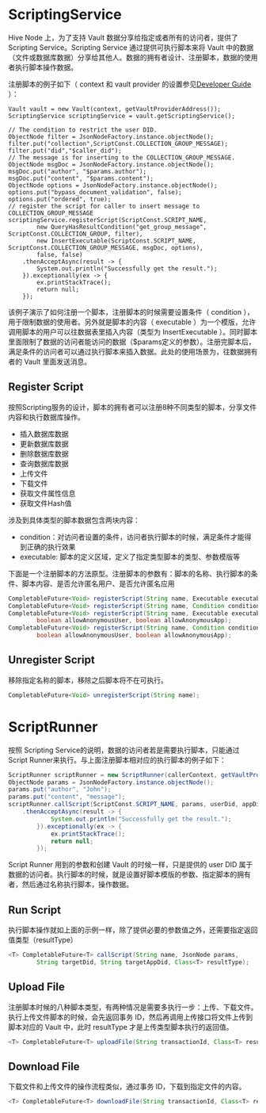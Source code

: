 # ScriptingService

Hive Node 上，为了支持 Vault 数据分享给指定或者所有的访问者，提供了Scripting Service。Scripting Service 通过提供可执行脚本来将 Vault 中的数据（文件或数据库数据）分享给其他人。数据的拥有者设计、注册脚本，数据的使用者执行脚本操作数据。

注册脚本的例子如下（ context 和 vault provider 的设置参见[Developer Guide](README.md) ）：

```shell
Vault vault = new Vault(context, getVaultProviderAddress());
ScriptingService scriptingService = vault.getScriptingService();

// The condition to restrict the user DID.
ObjectNode filter = JsonNodeFactory.instance.objectNode();
filter.put("collection",ScriptConst.COLLECTION_GROUP_MESSAGE);
filter.put("did","$caller_did");
// The message is for inserting to the COLLECTION_GROUP_MESSAGE.
ObjectNode msgDoc = JsonNodeFactory.instance.objectNode();
msgDoc.put("author", "$params.author");
msgDoc.put("content", "$params.content");
ObjectNode options = JsonNodeFactory.instance.objectNode();
options.put("bypass_document_validation", false);
options.put("ordered", true);
// register the script for caller to insert message to COLLECTION_GROUP_MESSAGE
scriptingService.registerScript(ScriptConst.SCRIPT_NAME,
        new QueryHasResultCondition("get_group_message", ScriptConst.COLLECTION_GROUP, filter),
        new InsertExecutable(ScriptConst.SCRIPT_NAME, ScriptConst.COLLECTION_GROUP_MESSAGE, msgDoc, options),
        false, false)
    .thenAcceptAsync(result -> {
        System.out.println("Successfully get the result.");
    }).exceptionally(ex -> {
        ex.printStackTrace();
        return null;
    });
```

该例子演示了如何注册一个脚本，注册脚本的时候需要设置条件（ condition ），用于限制数据的使用者。另外就是脚本的内容（ executable ）为一个模版，允许调用脚本的用户可以往数据表里插入内容（类型为 InsertExecutable ）。同时脚本里面限制了数据的访问者能访问的数据（$params定义的参数）。注册完脚本后，满足条件的访问者可以通过执行脚本来插入数据。此处的使用场景为，往数据拥有者的 Vault 里面发送消息。

## Register Script

按照Scripting服务的设计，脚本的拥有者可以注册8种不同类型的脚本，分享文件内容和执行数据库操作。

- 插入数据库数据
- 更新数据库数据
- 删除数据库数据
- 查询数据库数据
- 上传文件
- 下载文件
- 获取文件属性信息
- 获取文件Hash值

涉及到具体类型的脚本数据包含两块内容：

- condition：对访问者设置的条件，访问者执行脚本的时候，满足条件才能得到正确的执行效果
- executable: 脚本的定义区域，定义了指定类型脚本的类型、参数模版等

下面是一个注册脚本的方法原型。注册脚本的参数有：脚本的名称、执行脚本的条件、脚本内容、是否允许匿名用户、是否允许匿名应用

```java
CompletableFuture<Void> registerScript(String name, Executable executable);
CompletableFuture<Void> registerScript(String name, Condition condition, Executable executable);
CompletableFuture<Void> registerScript(String name, Executable executable,
        boolean allowAnonymousUser, boolean allowAnonymousApp);
CompletableFuture<Void> registerScript(String name, Condition condition, Executable executable,
        boolean allowAnonymousUser, boolean allowAnonymousApp);
```

## Unregister Script

移除指定名称的脚本，移除之后脚本将不在可执行。

```java
CompletableFuture<Void> unregisterScript(String name);
```

# ScriptRunner

按照 Scripting Service的说明，数据的访问者若是需要执行脚本，只能通过 Script Runner来执行。与上面注册脚本相对应的执行脚本的例子如下：

```java
ScriptRunner scriptRunner = new ScriptRunner(callerContext, getVaultProviderAddress());
ObjectNode params = JsonNodeFactory.instance.objectNode();
params.put("author", "John");
params.put("content", "message");
scriptRunner.callScript(ScriptConst.SCRIPT_NAME, params, userDid, appDid, JsonNode.class)
    .thenAcceptAsync(result -> {
            System.out.println("Successfully get the result.");
        }).exceptionally(ex -> {
            ex.printStackTrace();
            return null;
        });
```

Script Runner 用到的参数和创建 Vault 的时候一样，只是提供的 user DID 属于数据的访问者。执行脚本的时候，就是设置好脚本模版的参数、指定脚本的拥有者，然后通过名称执行脚本，操作数据。

## Run Script

执行脚本操作就如上面的示例一样，除了提供必要的参数值之外，还需要指定返回值类型（resultType）

```java
<T> CompletableFuture<T> callScript(String name, JsonNode params,
        String targetDid, String targetAppDid, Class<T> resultType);
```

## Upload File

注册脚本时候的八种脚本类型，有两种情况是需要多执行一步：上传、下载文件。执行上传文件脚本的时候，会先返回事务 ID，然后再调用上传接口将文件上传到脚本对应的 Vault 中，此时 resultType 才是上传类型脚本执行的返回值。

```java
<T> CompletableFuture<T> uploadFile(String transactionId, Class<T> resultType);
```

## Download File

下载文件和上传文件的操作流程类似，通过事务 ID，下载到指定文件的内容。

```java
<T> CompletableFuture<T> downloadFile(String transactionId, Class<T> resultType);
```
